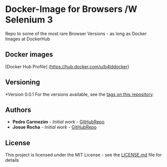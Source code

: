 # Docker-Image for Browsers /W Selenium 3

Repo to some of the most rare Browser Versions - as long as Docker Images at DockerHub

## Docker images

[Docker Hub Profile] (https://hub.docker.com/u/b4lddocker)



## Versioning

*Version 0.0.1
For the versions available, see the [tags on this repository](https://github.com/). 

## Authors

* **Pedro Carmezim** - *Initial work* - [GitHubRepo](https://github.com/b4ld)
* **Josue Rocha** - *Initial work* - [GitHubRepo](https://github.com/JosueRocha24)

## License

This project is licensed under the MIT License - see the [LICENSE.md](LICENSE.md) file for details

